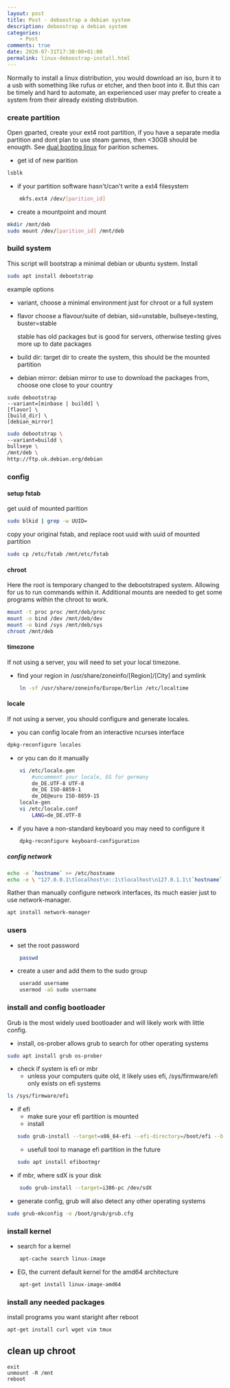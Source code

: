 ```yaml
---
layout: post
title: Post - deboostrap a debian system
description: deboostrap a debian system
categories:
    - Post
comments: true
date: 2020-07-31T17:30:00+01:00
permalink: linux-deboostrap-install.html
---
```


Normally to install a linux distribution, you would download an iso, burn it to a usb with something like rufus or etcher, and then boot into it. But this can be timely and hard to automate, an experienced user may prefer to create a system from their already existing distribution.

### create partition
Open gparted, create your ext4 root partition, if you have a separate media partition and dont plan to use steam games, then <30GB should be enougth. 
See [dual booting linux](/dual-boot-linux.html) for parition schemes.

- get id of new parition
```sh
lsblk
```
- if your partition software hasn't/can't write a ext4 filesystem
```sh
    mkfs.ext4 /dev/[parition_id]
```

- create a mountpoint and mount
```sh
mkdir /mnt/deb
sudo mount /dev/[parition_id] /mnt/deb
```

### build system
This script will bootstrap a minimal debian or ubuntu system.
Install
```sh
sudo apt install debootstrap
```
example options
- variant, choose a minimal environment just for chroot or a full system
- flavor choose a flavour/suite of debian, sid=unstable, bullseye=testing, buster=stable
 
    stable has old packages but is good for servers, otherwise testing gives more up to date packages
- build dir: target dir to create the system, this should be the mounted partition
- debian mirror: debian mirror to use to download the packages from, choose one close to your country

```
sudo debootstrap 
--variant=[minbase | buildd] \
[flavor] \
[build_dir] \
[debian_mirror]
```
```sh
sudo debootstrap \
--variant=buildd \
bullseye \
/mnt/deb \
http://ftp.uk.debian.org/debian
```
### config
#### setup fstab
get uuid of mounted parition
```sh
sudo blkid | grep -w UUID=
```
copy your original fstab, and replace root uuid with uuid of mounted partition
```sh
sudo cp /etc/fstab /mnt/etc/fstab
```
#### chroot
Here the root is temporary changed to the debootstraped system. Allowing for us to run commands within it.
Additional mounts are needed to get some programs within the chroot to work.
```sh
mount -t proc proc /mnt/deb/proc
mount -o bind /dev /mnt/deb/dev
mount -o bind /sys /mnt/deb/sys
chroot /mnt/deb
```
#### timezone
If not using a server, you will need to set your local timezone.

- find your region in /usr/share/zoneinfo/[Region]/[City] and symlink
```sh
    ln -sf /usr/share/zoneinfo/Europe/Berlin /etc/localtime
```

#### locale
If not using a server, you should configure and generate locales.

- you can config locale from an interactive ncurses interface
```sh
dpkg-reconfigure locales
```
- or you can do it manually
```sh
    vi /etc/locale.gen 
        #uncomment your locale, EG for germany
        de_DE.UTF-8 UTF-8
        de_DE ISO-8859-1
        de_DE@euro ISO-8859-15
    locale-gen
    vi /etc/locale.conf 
        LANG=de_DE.UTF-8
```
- if you have a non-standard keyboard you may need to configure it
```sh
    dpkg-reconfigure keyboard-configuration
```

##### config network
```sh
echo -e `hostname` >> /etc/hostname
echo -e \ "127.0.0.1\tlocalhost\n::1\tlocalhost\n127.0.1.1\t`hostname`.localdomain `hostname`" >> /etc/hosts
```
Rather than manually configure network interfaces, its much easier just to use network-manager.
```sh
apt install network-manager
```
### users
- set the root password
```sh
    passwd
```
- create a user and add them to the sudo group
```sh
    useradd username
    usermod -aG sudo username
```

### install and config bootloader
Grub is the most widely used bootloader and will likely work with little config.

- install, os-prober allows grub to search for other operating systems
```sh
sudo apt install grub os-prober
```
- check if system is efi or mbr
    - unless your computers quite old, it likely uses efi, /sys/firmware/efi only exists on efi systems
```sh
ls /sys/firmware/efi
```
- if efi
    - make sure your efi partition is mounted
    - install
    ```sh
    sudo grub-install --target=x86_64-efi --efi-directory=/boot/efi --bootloader-id=debian-grub
    ```
    - usefull tool to manage efi partition in the future
    ```sh
    sudo apt install efibootmgr
    ```
- if mbr, where sdX is your disk
```sh
    sudo grub-install --target=i386-pc /dev/sdX
```
- generate config, grub will also detect any other operating systems
```sh
sudo grub-mkconfig -o /boot/grub/grub.cfg
```

### install kernel
- search for a kernel
```sh
    apt-cache search linux-image
```
- EG, the current default kernel for the amd64 architecture
```sh
    apt-get install linux-image-amd64
```

### install any needed packages
install programs you want staright after reboot
```sh
apt-get install curl wget vim tmux
```

## clean up chroot
    exit
    unmount -R /mnt 
    reboot
